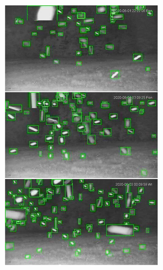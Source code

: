 ![20200601-221849-224854](in/20200601/20200601-221849-224854_0_.jpg)
![20200601-224859-231904](in/20200601/20200601-224859-231904_0_.jpg)
![20200601-231909-234914](in/20200601/20200601-231909-234914_0_.jpg)
